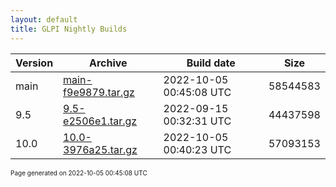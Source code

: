 ```yaml
---
layout: default
title: GLPI Nightly Builds
---
```


Version|Archive|Build date|Size
---|---|---|---
main|[main-f9e9879.tar.gz](main-f9e9879.tar.gz)|2022-10-05 00:45:08 UTC|58544583
9.5|[9.5-e2506e1.tar.gz](9.5-e2506e1.tar.gz)|2022-09-15 00:32:31 UTC|44437598
10.0|[10.0-3976a25.tar.gz](10.0-3976a25.tar.gz)|2022-10-05 00:40:23 UTC|57093153

<font size="1">Page generated on 2022-10-05 00:45:08 UTC</font>
